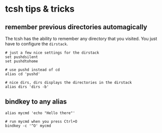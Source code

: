 # tcsh tips & tricks

## remember previous directories automagically

The tcsh has the ability to remember any directory that you visited.
You just have to configure the `dirstack`.

```
# just a few nice settings for the dirstack
set pushdsilent
set pushdtohome

# use pushd instead of cd
alias cd 'pushd'

# nice dirs, dirs displays the directories in the dirstack
alias dirs 'dirs -b'
```

## bindkey to any alias

```
alias mycmd 'echo "Hello there"'

# run mycmd when you press Ctrl+O
bindkey -c '^O' mycmd
```
